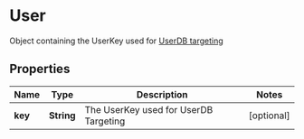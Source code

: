 

# User

Object containing the UserKey used for [UserDB targeting](https://dev.adzerk.com/docs/userdb-1)
## Properties

Name | Type | Description | Notes
------------ | ------------- | ------------- | -------------
**key** | **String** | The UserKey used for UserDB Targeting |  [optional]




